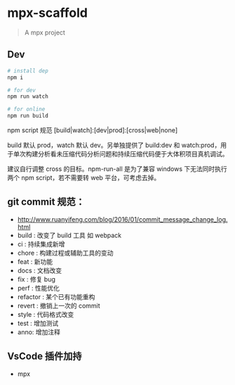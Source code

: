 # mpx-scaffold

> A mpx project

## Dev

```bash
# install dep
npm i

# for dev
npm run watch

# for online
npm run build
```

npm script 规范 [build|watch]:[dev|prod]:[cross|web|none]

build 默认 prod，watch 默认 dev。另单独提供了 build:dev 和 watch:prod，用于单次构建分析看未压缩代码分析问题和持续压缩代码便于大体积项目真机调试。

建议自行调整 cross 的目标。npm-run-all 是为了兼容 windows 下无法同时执行两个 npm script，若不需要转 web 平台，可考虑去掉。

## git commit 规范：

- http://www.ruanyifeng.com/blog/2016/01/commit_message_change_log.html
- build : 改变了 build 工具 如 webpack
- ci : 持续集成新增
- chore : 构建过程或辅助工具的变动
- feat : 新功能
- docs : 文档改变
- fix : 修复 bug
- perf : 性能优化
- refactor : 某个已有功能重构
- revert : 撤销上一次的 commit
- style : 代码格式改变
- test : 增加测试
- anno: 增加注释

## VsCode 插件加持

- mpx

